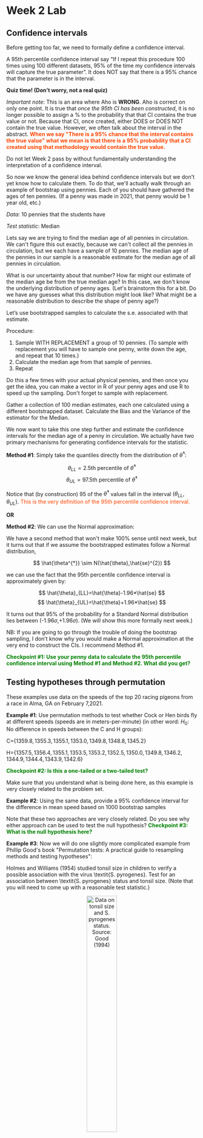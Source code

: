Week 2 Lab
=============

Confidence intervals
-----------------------

Before getting too far, we need to formally define a confidence interval. 

A 95th percentile confidence interval say “If I repeat this procedure 100 times using 100 different datasets, 95% of the time my confidence intervals will capture the true parameter”. It does NOT say that there is a 95% chance that the parameter is in the interval.

**Quiz time! (Don't worry, not a real quiz)**

*Important note*: This is an area where Aho is **WRONG**. Aho is correct on only one point. It is true that *once the 95th CI has been constructed*, it is no longer possible to assign a $\%$ to the probability that that CI contains the true value or not. Because that CI, once created, either DOES or DOES NOT contain the true value. However, we often talk about the interval in the abstract. **<span style="color: orangered;">When we say "There is a 95$\%$ chance that the interval contains the true value" what we mean is that there is a 95$\%$ probability that a CI created using that methodology would contain the true value.</span>**

Do not let Week 2 pass by without fundamentally understanding the interpretation of a confidence interval. 

So now we know the general idea behind confidence intervals but we don't yet know how to calculate them. To do that, we'll actually walk through an example of bootstrap using pennies. Each of you should have gathered the ages of ten pennies. (If a penny was made in 2021, that penny would be 1 year old, etc.)

*Data*: 10 pennies that the students have

*Test statistic*: Median

Lets say we are trying to find the median age of all pennies in circulation. We can't figure this out exactly, because we can't collect all the pennies in circulation, but we each have a sample of 10 pennies. The median age of the pennies in our sample is a reasonable estimate for the median age of all pennies in circulation. 

What is our uncertainty about that number? How far might our estimate of the median age be from the true median age? In this case, we don't know the underlying distribution of penny ages. (Let's brainstorm this for a bit. Do we have any guesses what this distribution might look like? What might be a reasonable distribution to describe the shape of penny age?) 

Let’s use bootstrapped samples to calculate the s.e. associated with that estimate.

Procedure: 
1. Sample WITH REPLACEMENT a group of 10 pennies. (To sample with replacement you will have to sample one penny, write down the age, and repeat that 10 times.)
2. Calculate the median age from that sample of pennies.
3. Repeat

Do this a few times with your actual physical pennies, and then once you get the idea, you can make a vector in R of your penny ages and use R to speed up the sampling. Don't forget to sample with replacement.

Gather a collection of 100 median estimates, each one calculated using a different bootstrapped dataset. Calculate the Bias and the Variance of the estimator for the Median.

We now want to take this one step further and estimate the confidence intervals for the median age of a penny in circulation. We actually have two primary mechanisms for generating confidence intervals for the statistic.

**Method #1**: Simply take the quantiles directly from the distribution of $\hat{\theta}^{*}$:

$$
\theta_{LL} = \mbox{2.5th percentile of } \hat{\theta}^{*}
$$
$$
\theta_{UL} = \mbox{97.5th percentile of } \hat{\theta}^{*}
$$

Notice that (by construction) 95$%$ of the $\hat{\theta}^{*}$ values fall in the interval $(\theta_{LL},\theta_{UL})$. <span style="color: orangered;">This is the very definition of the 95th percentile confidence interval.</span>

**OR** 

**Method #2**: We can use the Normal approximation:

We have a second method that won't make 100\% sense until next week, but it turns out that if we assume the bootstrapped estimates follow a Normal distribution, 

$$
\hat{\theta^{*}} \sim N(\hat{\theta},\hat{se}^{2})
$$

we can use the fact that the 95th percentile confidence interval is approximately given by:

$$
\hat{\theta}_{LL}=\hat{\theta}-1.96*\hat{se}
$$
$$
\hat{\theta}_{UL}=\hat{\theta}+1.96*\hat{se}
$$

It turns out that 95$\%$ of the probability for a Standard Normal distribution lies between (-1.96$\sigma$,+1.96$\sigma$). (We will show this more formally next week.) 

NB: If you are going to go through the trouble of doing the bootstrap sampling, I don’t know why you would make a Normal approximation at the very end to construct the CIs. I recommend Method #1.

**<span style="color: green;">Checkpoint #1: Use your penny data to calculate the 95th percentile confidence interval using Method #1 and Method #2. What did you get?</span>**

Testing hypotheses through permutation
------------------------------------

These examples use data on the speeds of the top 20 racing pigeons from a race in Alma, GA on February 7,2021. 

**Example #1**: Use permutation methods to test whether Cock or Hen birds fly at different speeds (speeds are in meters-per-minute) (in other word: $H_{0}$: No difference in speeds between the C and H groups):

C=$\{1359.8,1355.3,1355.1,1353.0,1349.8,1348.8,1345.2\}$

H=$\{1357.5,1356.4,1355.1,1353.5,1353.2,1352.5,1350.0,1349.8,1346.2,1344.9,1344.4,1343.9,1342.6\}$

**<span style="color: green;">Checkpoint #2: Is this a one-tailed or a two-tailed test?</span>**

Make sure that you understand what is being done here, as this example is very closely related to the problem set.


**Example #2**: Using the same data, provide a 95% confidence interval for the difference in mean speed based on 1000 bootstrap samples

Note that these two approaches are very closely related. Do you see why either approach can be used to test the null hypothesis? **<span style="color: green;">Checkpoint #3: What is the null hypothesis here?</span>**

**Example #3**: Now we will do one slightly more complicated example from Phillip Good's book "Permutation tests: A practical guide to resampling methods and testing hypotheses":

Holmes and Williams (1954) studied tonsil size in children to verify a possible association with the virus \textit{S. pyrogenes}. Test for an association between \textit{S. pyrogenes} status and tonsil size. (Note that you will need to come up with a reasonable test statistic.)

<div class="figure" style="text-align: center">
<img src="Table2categories.png" alt="Data on tonsil size and S. pyrogenes status. Source: Good (1994)" width="40%" />
<p class="caption">(\#fig:unnamed-chunk-1)Data on tonsil size and S. pyrogenes status. Source: Good (1994)</p>
</div>

Now lets consider the full dataset, where tonsil size is divided into three categories. How would we do the test now? **<span style="color: green;">Checkpoint #4: What is the new test statistic? (There are many options.)</span>** What 'labels' do you permute?

<div class="figure" style="text-align: center">
<img src="Table3categories.png" alt="Fill dataset on tonsil size and S. pyrogenes status. Source: Good (1994)" width="50%" />
<p class="caption">(\#fig:unnamed-chunk-2)Fill dataset on tonsil size and S. pyrogenes status. Source: Good (1994)</p>
</div>

Basics of bootstrap and jackknife
------------------------------------

To get started with bootstrap and jackknife techniques, we start by working through a very simple example. First we simulate some data


```r
x<-seq(0,9,by=1)
```

This will constutute our "data". Let's print the result of sampling with replacement to get a sense for it...


```r
table(sample(x,size=length(x),replace=T))
```

```
## 
## 0 1 3 5 6 8 9 
## 1 1 2 1 1 2 2
```

Now we will write a little script to take bootstrap samples and calculate the means of each of these bootstrap samples


```r
xmeans<-vector(length=1000)
for (i in 1:1000)
  {
  xmeans[i]<-mean(sample(x,replace=T))
  }
```

The actual number of bootstrapped samples is arbitrary *at this point* but there are ways of characterizing the precision of the bootstrap (jackknife-after-bootstrap) which might inform the number of bootstrap samples needed. *In practice*, people tend to pick some arbitrary but large number of bootstrap samples because computers are so fast that it is often easy to draw far more samples than are actually needed. When calculation of the statistic is slow (as might be the case if you are using the samples to construct a phylogeny, for example), then you would need to be more concerned with the number of bootstrap samples. 

First, lets just look at a histogram of the bootstrapped means and plot the actual sample mean on the histogram for comparison



```r
hist(xmeans,breaks=30,col="pink")
abline(v=mean(x),lwd=2)
```

<img src="Week-2-lab_files/figure-html/unnamed-chunk-6-1.png" width="672" />

Calculating bias and standard error
-----------------------------------

From these we can calculate the bias and standard deviation for the mean (which is the "statistic"):

$$
\widehat{Bias_{boot}} = \left(\frac{1}{k}\sum^{k}_{i=1}\theta^{*}_{i}\right)-\hat{\theta}
$$


```r
bias.boot<-mean(xmeans)-mean(x)
bias.boot
```

```
## [1] -0.0123
```

```r
hist(xmeans,breaks=30,col="pink")
abline(v=mean(x),lwd=5,col="black")
abline(v=mean(xmeans),lwd=2,col="yellow")
```

<img src="Week-2-lab_files/figure-html/unnamed-chunk-7-1.png" width="672" />

$$
\widehat{s.e._{boot}} = \sqrt{\frac{1}{k-1}\sum^{k}_{i=1}(\theta^{*}_{i}-\bar{\theta^{*}})^{2}}
$$


```r
se.boot<-sd(xmeans)
```

We can find the confidence intervals in two ways:

Method #1: Assume the bootstrap statistics are normally distributed


```r
LL.boot<-mean(xmeans)-1.96*se.boot #where did 1.96 come from?
UL.boot<-mean(xmeans)+1.96*se.boot
LL.boot
```

```
## [1] 2.700388
```

```r
UL.boot
```

```
## [1] 6.275012
```

Method #2: Simply take the quantiles of the bootstrap statistics


```r
quantile(xmeans,c(0.025,0.975))
```

```
##  2.5% 97.5% 
##   2.7   6.3
```

Let's compare this to what we would have gotten if we had used normal distribution theory. First we have to calculate the standard error:


```r
se.normal<-sqrt(var(x)/length(x))
LL.normal<-mean(x)-qt(0.975,length(x)-1)*se.normal
UL.normal<-mean(x)+qt(0.975,length(x)-1)*se.normal
LL.normal
```

```
## [1] 2.334149
```

```r
UL.normal
```

```
## [1] 6.665851
```

In this case, the confidence intervals we got from the normal distribution theory are too wide.

**<span style="color: green;">Checkpoint #6: Does it make sense why the normal distribution theory intervals are too wide?</span>** Because the original were were uniformly distributed, the data has higher variance than would be expected and therefore the standard error is higher than would be expected.

There are two packages that provide functions for bootstrapping, 'boot' and 'boostrap'. We will start by using the 'bootstrap' package, which was originally designed for Efron and Tibshirani's monograph on the bootstrap. 

To test the main functionality of the 'bootstrap' package, we will use the data we already have. The 'bootstrap' function requires the input of a user-defined function to calculate the statistic of interest. Here I will write a function that calculates the mean of the input values.


```r
library(bootstrap)
theta<-function(x)
  {
    mean(x)
  }
results<-bootstrap(x=x,nboot=1000,theta=theta)
results
```

```
## $thetastar
##    [1] 4.4 4.4 4.2 5.2 4.8 3.6 3.8 2.5 5.1 4.3 3.8 4.2 4.2 4.2 5.0 6.4 3.8 5.6
##   [19] 4.3 3.9 4.3 4.4 3.6 3.9 7.1 4.6 4.3 5.2 3.9 2.4 4.5 5.0 3.8 3.3 4.3 4.0
##   [37] 5.5 3.4 5.1 3.5 5.4 3.7 3.8 2.3 5.2 5.1 3.6 5.4 3.8 4.1 4.0 5.6 4.4 4.5
##   [55] 2.5 4.2 3.2 4.4 5.1 3.9 5.5 3.3 5.1 3.6 5.1 4.9 3.3 3.8 4.8 3.5 4.2 4.1
##   [73] 4.7 5.1 3.9 3.6 4.4 5.3 4.2 4.0 4.3 4.9 6.2 4.2 4.3 4.1 5.3 4.4 5.7 6.0
##   [91] 4.6 5.6 5.5 4.9 3.0 6.0 4.5 5.0 4.4 4.6 4.3 5.6 5.7 3.6 3.0 5.8 5.0 3.2
##  [109] 3.0 3.5 5.0 4.9 5.8 4.1 4.5 5.6 5.5 5.3 5.8 1.1 3.9 4.2 3.1 4.0 4.9 5.5
##  [127] 4.0 4.6 5.5 4.3 5.0 5.3 5.2 4.8 5.8 5.2 4.8 5.8 5.7 4.9 4.8 5.7 6.0 4.8
##  [145] 2.4 5.0 4.3 5.5 5.3 3.8 3.5 5.0 7.0 3.9 4.5 5.1 4.9 4.4 3.9 5.4 4.1 4.5
##  [163] 3.6 3.8 3.2 5.6 6.4 5.2 5.5 5.0 3.7 4.3 5.4 4.7 4.3 3.3 4.1 5.5 3.9 6.2
##  [181] 3.3 7.0 6.2 3.9 5.5 5.4 4.4 4.3 3.8 1.6 4.1 4.2 4.9 3.4 4.7 5.2 4.3 5.1
##  [199] 3.9 4.4 3.2 4.7 4.2 4.0 2.8 3.6 4.8 5.3 4.1 5.7 4.3 5.0 4.4 3.5 5.4 5.0
##  [217] 3.9 6.1 4.8 3.5 4.3 5.5 4.1 5.5 4.3 5.9 5.0 5.7 2.8 4.3 4.8 2.7 5.8 3.3
##  [235] 3.4 2.9 6.8 4.3 4.1 4.9 5.4 4.5 4.8 5.8 5.8 4.2 5.6 6.3 5.1 3.9 5.2 4.5
##  [253] 5.5 3.9 4.7 3.9 3.8 4.1 3.4 5.7 5.5 4.4 5.5 3.4 2.8 4.2 6.2 3.4 5.3 4.8
##  [271] 5.1 5.0 2.3 5.3 3.1 6.5 4.7 3.5 4.3 1.9 3.1 3.7 4.6 5.4 3.6 5.2 3.8 4.0
##  [289] 4.3 3.9 4.1 4.4 6.0 4.9 3.7 4.5 4.9 4.2 6.0 3.5 4.0 5.5 4.7 4.0 6.7 4.8
##  [307] 3.6 5.3 5.4 5.0 5.7 5.1 3.5 3.4 5.9 5.0 5.4 4.1 4.5 3.6 4.9 2.7 4.9 5.3
##  [325] 5.5 3.4 5.0 4.1 5.1 6.6 4.1 4.2 4.8 3.6 3.5 4.6 4.2 3.2 5.6 4.2 4.8 5.3
##  [343] 3.5 4.8 4.4 3.9 4.9 4.3 6.5 6.1 2.5 5.5 3.3 4.3 2.6 4.0 5.7 5.1 4.2 4.0
##  [361] 4.9 4.0 4.9 5.9 4.7 4.4 6.2 4.6 2.4 5.8 5.2 4.0 3.2 3.5 5.0 3.4 6.0 5.2
##  [379] 4.5 4.0 4.2 4.9 5.3 3.7 4.6 2.6 5.1 3.5 5.0 3.5 3.6 4.7 4.3 4.5 3.8 4.7
##  [397] 3.5 5.3 3.5 4.7 4.2 4.5 5.4 5.1 3.8 4.0 3.4 5.4 3.8 4.3 4.5 3.1 4.9 6.0
##  [415] 4.0 5.0 4.4 3.6 4.4 4.5 4.1 5.1 5.8 5.2 4.3 5.8 4.6 4.6 4.0 4.4 4.4 5.0
##  [433] 4.9 4.3 3.9 5.6 4.5 4.9 4.3 5.5 5.3 2.7 3.6 4.1 4.1 5.0 4.7 6.1 3.9 4.4
##  [451] 3.9 3.5 3.3 3.8 4.7 4.1 3.8 3.1 4.2 4.6 4.8 3.5 3.3 3.5 6.3 6.6 3.1 4.4
##  [469] 4.8 4.8 3.8 2.9 4.7 6.7 4.5 5.1 3.6 5.3 4.0 5.7 5.1 5.2 5.3 4.0 4.4 6.1
##  [487] 5.1 2.7 4.4 4.4 3.5 3.0 4.7 3.5 5.8 3.8 4.2 4.0 4.4 5.3 4.2 3.3 4.7 4.3
##  [505] 3.9 5.3 5.8 6.0 3.5 3.6 3.8 3.9 3.8 4.1 5.8 3.6 3.8 5.7 4.1 3.2 5.5 5.3
##  [523] 6.3 3.7 4.0 3.4 3.6 6.1 5.5 6.2 4.2 5.0 4.1 4.8 4.5 5.6 4.2 3.2 4.9 4.3
##  [541] 7.0 3.9 2.6 3.9 3.6 5.2 4.7 4.4 4.7 4.8 4.2 5.3 4.7 5.7 3.9 5.1 3.8 4.7
##  [559] 5.0 2.6 4.9 3.7 4.1 5.0 3.7 5.1 4.7 3.6 5.2 5.4 4.4 3.7 4.8 5.9 5.1 3.5
##  [577] 4.0 4.3 5.1 2.8 3.5 4.8 4.6 6.0 3.5 4.5 3.0 3.2 4.5 4.3 3.8 4.2 5.2 4.6
##  [595] 3.3 4.4 5.4 4.7 4.8 5.7 3.4 4.1 2.9 6.1 4.6 3.8 5.0 4.2 3.4 5.1 5.1 4.0
##  [613] 5.1 4.5 3.5 5.0 5.1 4.7 4.1 4.4 6.0 5.8 4.7 3.8 4.8 4.4 5.1 2.9 4.5 6.0
##  [631] 4.1 5.1 4.0 4.2 5.8 3.3 4.9 5.6 4.7 2.6 6.5 5.0 4.1 3.3 3.9 5.3 4.3 4.1
##  [649] 4.4 5.9 5.5 5.3 4.5 3.3 4.9 4.7 5.0 4.8 5.3 4.8 2.1 5.1 3.8 4.8 4.8 5.5
##  [667] 5.1 5.2 5.3 5.6 4.0 5.2 5.6 5.4 4.8 5.1 3.3 5.0 4.6 4.0 5.3 4.3 4.6 5.7
##  [685] 3.6 3.8 5.2 3.5 3.1 3.6 5.1 4.1 5.1 6.1 2.3 4.8 5.0 5.0 3.7 5.2 4.3 3.7
##  [703] 5.4 5.3 4.1 4.4 3.9 5.2 4.4 5.0 4.7 4.2 5.7 4.2 3.7 4.6 4.5 4.8 5.0 5.1
##  [721] 4.8 4.5 3.9 4.2 3.6 4.7 5.0 5.8 4.5 4.5 3.5 5.2 4.9 3.9 5.4 5.1 4.4 4.5
##  [739] 5.3 6.5 4.7 5.6 6.4 3.6 5.9 3.1 2.5 4.8 4.3 5.8 3.2 3.9 6.2 5.7 5.2 6.1
##  [757] 6.1 5.0 5.2 3.4 5.1 3.4 7.2 2.8 5.2 4.4 5.9 4.3 3.9 4.0 5.7 5.3 4.0 4.5
##  [775] 3.9 5.8 5.0 4.9 4.7 6.3 3.7 3.5 3.6 3.2 4.8 5.7 4.2 4.8 5.4 5.5 6.0 4.3
##  [793] 5.1 5.7 5.4 4.0 6.3 3.6 5.0 2.5 3.7 4.0 2.3 6.3 4.4 4.9 5.2 4.9 4.0 5.0
##  [811] 3.0 3.7 3.9 3.4 5.6 3.8 4.8 4.6 5.6 4.7 4.6 6.3 3.9 5.8 4.2 4.6 6.0 4.6
##  [829] 4.0 4.8 4.6 4.3 3.9 5.7 4.7 3.6 4.2 6.2 4.1 6.1 5.5 3.5 4.8 4.1 6.2 3.7
##  [847] 4.4 5.2 4.3 4.2 4.6 3.5 4.8 3.1 6.8 5.4 4.7 4.8 5.1 3.8 3.5 4.1 3.4 3.1
##  [865] 4.6 4.3 4.2 3.9 2.3 4.6 3.1 4.1 3.5 4.5 5.0 3.7 5.2 5.8 3.8 5.2 4.1 5.8
##  [883] 4.2 6.2 4.5 5.2 4.7 3.3 4.6 3.3 5.2 4.1 5.0 4.8 4.4 4.9 5.4 4.1 5.4 3.9
##  [901] 3.5 2.6 6.7 4.2 4.4 5.2 4.3 6.9 5.2 4.7 3.8 4.7 4.5 4.5 4.6 4.3 5.3 3.3
##  [919] 4.9 4.2 4.2 5.9 5.8 3.9 4.1 4.4 4.2 4.2 5.2 2.9 4.9 5.6 3.5 4.9 5.5 4.0
##  [937] 3.6 2.8 2.8 4.1 5.6 5.4 4.6 4.4 3.8 5.8 3.1 5.5 5.2 5.9 5.8 5.0 3.6 5.6
##  [955] 5.1 3.8 4.2 5.6 4.8 5.5 4.2 3.7 4.1 5.3 3.8 5.4 3.7 4.4 3.0 3.1 2.7 3.1
##  [973] 6.9 5.9 5.4 4.6 4.7 3.3 6.9 4.3 3.9 3.8 5.3 5.3 4.4 3.2 3.5 5.2 4.6 4.5
##  [991] 5.9 5.9 4.1 3.8 3.8 4.8 1.9 4.4 6.2 4.3
## 
## $func.thetastar
## NULL
## 
## $jack.boot.val
## NULL
## 
## $jack.boot.se
## NULL
## 
## $call
## bootstrap(x = x, nboot = 1000, theta = theta)
```

```r
quantile(results$thetastar,c(0.025,0.975))
```

```
##  2.5% 97.5% 
##   2.7   6.3
```

Notice that we get exactly what we got last time. This illustrates an important point, which is that the bootstrap functions are often no easier to use than something you could write yourself.

You can also define a function of the bootstrapped statistics (we have been calling this theta) to pull out immediately any summary statistics you are interested in from the bootstrapped thetas.

Here I will write a function that calculates the bias of my estimate of the mean (which is 4.5 [i.e. the mean of the number 0,1,2,3,4,5,6,7,8,9])


```r
bias<-function(x)
  {
  mean(x)-4.5
  }
results<-bootstrap(x=x,nboot=1000,theta=theta,func=bias)
results
```

```
## $thetastar
##    [1] 2.5 4.4 3.3 3.9 5.9 4.1 3.8 3.7 3.8 3.6 3.9 5.7 2.7 2.5 6.9 4.9 5.3 4.0
##   [19] 4.7 5.9 4.4 4.6 3.7 5.0 3.7 3.8 4.6 5.7 4.4 5.7 5.2 4.9 2.9 5.1 5.1 4.0
##   [37] 4.2 4.5 4.9 5.7 5.0 2.8 4.9 5.9 3.6 3.3 5.1 5.0 5.1 3.2 3.8 4.2 5.6 4.7
##   [55] 3.8 4.5 6.5 4.8 2.3 5.0 4.4 5.2 4.4 5.6 5.9 6.7 6.2 3.1 4.2 5.3 4.5 4.3
##   [73] 4.3 6.3 4.8 4.1 5.4 3.2 4.4 3.0 4.0 4.9 3.6 4.9 4.1 4.6 4.5 3.9 3.9 3.7
##   [91] 3.7 4.6 2.5 3.8 5.0 3.2 5.1 3.5 2.3 3.8 5.2 3.7 4.2 2.0 5.8 5.8 4.0 4.3
##  [109] 4.0 3.8 3.5 5.1 4.6 3.8 3.9 5.5 3.1 4.2 4.3 3.3 4.6 2.7 4.3 4.1 4.1 5.1
##  [127] 4.6 6.2 4.8 4.3 4.9 4.4 4.8 3.8 3.7 3.2 4.5 4.2 5.5 3.4 4.0 4.8 5.5 5.6
##  [145] 4.0 5.5 5.9 5.0 4.1 3.4 4.6 5.7 2.7 3.7 6.2 4.4 3.8 3.3 4.2 4.0 5.0 5.4
##  [163] 3.4 4.8 5.7 3.7 4.2 2.6 6.2 3.4 4.6 4.5 3.6 5.3 5.9 4.1 4.6 2.7 4.8 4.1
##  [181] 4.4 4.6 4.6 6.0 3.1 6.4 3.2 3.6 4.4 4.5 6.6 5.0 5.6 4.6 2.9 3.5 4.5 4.6
##  [199] 5.0 4.6 4.0 2.7 3.5 4.6 5.2 3.3 4.3 5.1 3.8 4.4 5.4 3.4 6.1 5.5 3.9 2.8
##  [217] 5.6 5.4 3.7 3.7 5.3 5.1 2.4 4.8 5.4 4.0 3.1 3.6 4.8 4.6 5.2 6.2 5.3 5.4
##  [235] 3.9 4.1 5.1 4.9 3.0 4.6 6.6 3.4 5.0 3.3 4.8 4.7 5.6 5.7 4.2 4.4 5.1 4.1
##  [253] 3.9 4.5 3.4 4.3 3.6 4.3 5.0 5.1 3.2 5.1 5.7 5.0 4.7 4.7 4.6 4.6 4.5 4.8
##  [271] 3.7 4.6 3.5 4.5 4.3 3.2 6.6 5.4 3.8 4.2 4.4 4.8 4.8 3.9 3.3 4.0 3.8 3.6
##  [289] 4.8 2.4 3.9 6.3 4.2 3.0 5.3 4.4 4.3 5.2 4.6 5.1 4.4 3.4 3.5 6.7 4.2 6.8
##  [307] 3.3 5.4 6.0 2.6 4.3 4.2 3.7 3.8 5.0 6.3 4.6 5.9 3.6 5.4 3.2 4.6 3.9 5.5
##  [325] 4.8 6.1 3.3 3.7 4.9 3.1 3.7 4.4 3.3 5.4 3.8 5.5 5.0 4.2 4.1 5.5 5.0 5.6
##  [343] 4.6 3.9 3.4 6.0 2.9 2.5 4.4 6.1 5.1 5.0 4.5 5.3 3.4 5.2 3.6 5.4 3.5 4.9
##  [361] 5.7 3.9 4.9 3.2 5.4 3.8 3.4 3.7 3.9 2.4 5.1 4.1 5.2 4.3 4.5 3.8 3.5 4.3
##  [379] 4.0 5.2 4.4 5.4 3.0 5.5 5.4 4.8 5.4 4.6 3.7 5.2 4.0 4.8 4.0 4.6 4.7 4.0
##  [397] 4.7 4.0 5.0 3.7 6.1 2.6 4.3 5.6 4.9 2.5 4.3 5.3 5.5 4.9 5.4 4.7 4.7 5.3
##  [415] 4.4 4.2 4.9 3.4 5.0 5.0 3.7 5.7 4.5 4.6 5.6 3.3 4.2 4.1 5.5 4.4 4.2 4.7
##  [433] 4.0 4.0 4.0 4.6 2.9 4.9 4.5 4.3 5.7 4.8 4.1 5.4 5.6 5.1 5.6 5.2 5.3 5.0
##  [451] 4.6 5.5 6.1 4.5 4.6 4.1 4.8 5.0 1.8 5.3 3.5 3.9 3.9 4.2 4.6 3.8 3.4 3.8
##  [469] 4.9 5.0 4.2 6.8 3.9 4.9 4.3 5.3 5.3 3.7 3.1 2.5 6.2 4.3 5.3 5.0 4.4 6.9
##  [487] 4.9 4.5 4.5 4.2 4.2 4.9 5.3 4.1 4.4 5.1 4.6 4.3 7.2 5.4 3.9 3.4 4.6 4.3
##  [505] 4.0 3.4 4.3 4.4 4.9 5.6 5.7 7.0 4.0 4.9 4.2 3.1 4.5 3.7 2.5 5.1 5.8 4.2
##  [523] 5.0 3.5 3.7 4.6 4.3 3.4 4.5 3.2 5.5 5.1 6.5 5.8 6.0 4.5 6.0 5.2 4.9 5.3
##  [541] 2.1 5.7 4.7 5.2 4.2 2.9 5.6 4.4 4.4 3.3 4.8 5.0 3.4 3.1 3.4 4.5 4.2 3.8
##  [559] 4.1 4.4 3.0 6.1 3.9 3.6 4.8 3.7 5.0 4.3 4.3 4.9 4.4 6.2 2.9 3.8 5.6 1.9
##  [577] 3.2 5.9 3.6 6.6 5.2 3.5 4.4 4.5 5.2 3.5 2.2 4.4 2.8 4.7 3.9 4.8 3.9 4.9
##  [595] 4.1 3.4 6.4 4.8 4.4 5.0 4.5 4.2 5.6 3.3 5.5 5.0 5.2 4.3 4.2 6.1 5.2 5.4
##  [613] 4.8 4.5 6.3 4.9 4.6 4.5 3.9 4.9 4.2 5.2 6.5 4.8 4.5 4.4 5.9 4.9 4.1 3.6
##  [631] 3.7 6.2 4.3 3.9 5.0 4.5 4.7 3.9 5.1 4.5 5.2 5.7 5.5 5.1 5.6 5.0 3.4 4.0
##  [649] 5.6 5.4 3.0 6.0 3.9 4.5 6.7 4.5 4.3 5.1 3.9 5.9 6.2 3.6 4.5 5.1 5.4 5.2
##  [667] 3.6 3.4 5.0 4.9 3.2 4.9 5.4 3.8 3.5 5.2 5.7 4.9 5.6 4.9 3.8 3.2 3.6 4.8
##  [685] 4.0 4.7 3.6 5.7 3.7 4.6 4.6 5.6 4.7 5.3 3.7 3.9 4.5 3.9 5.2 4.0 4.7 5.6
##  [703] 5.5 5.2 4.6 5.5 3.0 5.4 4.0 5.0 5.9 6.1 3.5 3.5 3.7 3.8 4.8 4.1 5.5 4.8
##  [721] 3.8 2.9 5.6 4.4 4.3 5.2 4.1 5.0 4.8 4.5 3.4 5.3 3.7 4.6 3.8 3.5 2.9 3.5
##  [739] 3.8 4.4 6.0 3.9 4.9 5.4 3.5 4.8 6.6 3.2 4.8 2.4 6.0 4.3 6.4 3.8 4.6 4.3
##  [757] 6.5 5.7 5.2 3.8 3.8 4.8 4.1 3.8 6.0 4.1 5.3 5.3 4.3 4.8 4.5 4.6 4.6 4.5
##  [775] 4.5 5.3 4.3 6.5 6.5 5.7 5.4 2.7 3.6 5.3 4.9 4.6 4.7 5.8 4.2 4.9 5.0 5.2
##  [793] 4.5 5.1 5.1 3.7 3.0 6.0 4.8 4.6 5.8 3.8 4.0 2.6 6.2 3.4 3.8 3.6 4.5 4.7
##  [811] 6.4 3.5 4.7 6.6 3.6 4.3 3.9 3.3 5.1 3.8 5.3 4.5 3.1 5.4 5.8 3.1 4.7 5.1
##  [829] 4.5 5.0 5.3 4.7 5.0 3.7 6.3 5.9 5.7 5.7 4.7 4.5 5.9 4.5 5.4 3.7 5.0 4.0
##  [847] 3.7 3.9 2.8 3.8 4.8 3.6 5.4 5.1 4.1 4.0 4.9 4.4 5.9 4.1 4.5 2.9 4.0 5.3
##  [865] 3.0 5.8 5.0 3.9 4.9 3.8 4.1 3.6 3.8 2.8 4.4 5.1 5.0 4.0 3.7 4.4 5.1 4.3
##  [883] 5.4 3.7 2.6 4.9 4.1 3.9 3.8 3.7 5.2 4.1 4.1 5.9 6.1 4.8 4.1 4.1 4.1 3.4
##  [901] 4.6 4.6 3.6 5.4 4.7 4.5 4.1 4.6 5.7 3.8 3.9 6.6 3.0 6.2 5.9 5.0 3.9 4.1
##  [919] 3.1 5.2 4.9 3.4 4.2 4.9 5.0 3.8 5.7 5.0 4.2 4.4 5.0 4.6 4.7 5.4 5.4 4.4
##  [937] 3.4 4.6 6.8 5.3 3.9 5.1 6.0 4.7 4.9 2.2 5.9 4.9 4.4 5.2 4.7 3.3 3.6 4.7
##  [955] 3.5 5.1 3.7 5.3 3.8 5.3 4.4 2.8 3.9 5.4 4.5 3.0 5.0 4.7 4.7 3.7 4.6 4.5
##  [973] 4.7 4.8 4.6 4.8 3.8 3.9 3.5 3.8 4.9 2.7 4.2 4.0 5.1 4.7 4.6 4.7 4.4 5.5
##  [991] 3.6 6.7 5.5 4.5 4.8 4.3 4.7 4.7 4.7 5.8
## 
## $func.thetastar
## [1] 0.0175
## 
## $jack.boot.val
##  [1]  0.51942029  0.40117302  0.38355438  0.24435262  0.01127596 -0.04970760
##  [7] -0.10918635 -0.22409639 -0.37584270 -0.53958944
## 
## $jack.boot.se
## [1] 1.007519
## 
## $call
## bootstrap(x = x, nboot = 1000, theta = theta, func = bias)
```

Compare this to 'bias.boot' (our result from above). Why might it not be the same? Try running the same section of code several times. See how the value of the bias ($func.thetastar) jumps around? We should not be surprised by this because we can look at the jackknife-after-bootstrap estimate of the standard error of the function (in this case, that function is the bias) and we can see that it is not so small that we wouldn't expect some variation in these values.

Remember, everything we have discussed today are estimates. The statistic as applied to your data will change with new data, as will the standard error, the confidence intervals - everything! All of these values have sampling distributions and are subject to change if you repeated the procedure with new data.

Note that we can calculate any function of $\theta^{*}$. A simple example would be the 72nd percentile:


```r
perc72<-function(x)
  {
  quantile(x,probs=c(0.72))
  }
results<-bootstrap(x=x,nboot=1000,theta=theta,func=perc72)
results
```

```
## $thetastar
##    [1] 5.3 5.0 3.9 5.4 5.9 3.5 3.6 5.4 4.1 3.1 3.9 4.1 5.1 3.1 2.8 5.1 4.5 6.0
##   [19] 4.6 4.1 4.7 3.4 3.6 3.7 4.2 3.8 3.6 3.7 5.0 3.1 3.4 4.2 4.9 5.4 3.3 5.3
##   [37] 3.9 4.3 3.2 5.0 2.9 4.6 5.1 5.2 5.2 5.6 5.3 5.8 3.8 4.1 4.4 5.4 5.3 4.0
##   [55] 6.1 5.5 6.1 4.3 5.1 4.4 2.4 5.1 3.9 5.4 5.5 6.0 3.7 3.5 5.7 3.7 4.8 5.1
##   [73] 5.3 5.8 4.1 4.6 5.6 4.7 5.0 5.0 3.4 5.2 3.8 4.3 3.6 3.4 4.3 3.3 5.0 3.2
##   [91] 4.7 4.9 6.4 5.3 5.9 4.1 4.1 4.1 4.5 6.5 4.5 7.0 5.6 3.3 4.2 5.4 5.7 4.3
##  [109] 4.8 3.4 3.0 4.4 3.4 3.9 5.0 5.0 4.4 4.0 5.2 4.7 4.1 4.7 4.6 4.1 4.5 3.4
##  [127] 2.7 3.1 3.8 6.3 4.0 5.8 6.4 2.9 4.8 3.1 3.6 3.6 6.3 4.3 5.3 4.8 3.9 6.3
##  [145] 4.9 6.3 3.3 3.2 4.0 4.6 3.1 5.7 4.5 4.5 6.0 3.0 3.4 4.9 3.3 5.4 4.1 4.4
##  [163] 4.6 3.6 6.2 3.1 5.7 3.2 5.0 4.6 4.7 3.9 6.1 4.7 3.8 4.5 2.8 4.0 5.1 5.2
##  [181] 5.0 4.7 5.6 3.1 4.0 4.7 3.8 3.1 4.5 4.1 4.4 5.2 5.5 2.8 4.1 2.8 5.2 4.4
##  [199] 3.8 3.2 4.2 3.5 5.7 4.7 6.2 4.6 4.4 5.1 4.3 4.6 5.8 3.7 4.7 4.4 5.3 4.2
##  [217] 3.1 3.1 2.7 3.8 4.9 4.0 4.1 4.1 4.5 4.7 4.2 6.0 4.6 4.0 3.2 4.1 5.2 4.8
##  [235] 3.4 4.8 4.0 3.9 4.5 4.7 4.1 4.7 2.4 4.5 5.1 4.5 2.9 4.1 3.1 3.7 4.5 5.5
##  [253] 4.3 4.3 4.2 5.7 4.1 3.9 4.5 5.5 4.3 4.0 5.4 5.5 5.6 5.2 3.9 3.8 3.7 4.5
##  [271] 5.8 4.1 3.8 3.1 4.7 4.6 5.5 4.3 5.5 3.9 4.2 4.0 5.2 3.5 3.7 4.8 4.9 6.1
##  [289] 5.2 4.1 5.5 5.6 4.2 4.9 4.8 3.4 5.1 4.8 4.2 3.7 5.0 3.8 3.5 4.7 5.4 5.3
##  [307] 3.6 2.6 5.1 4.6 3.5 4.9 3.5 6.2 3.5 4.0 4.0 4.1 4.9 5.4 4.7 4.5 4.1 5.0
##  [325] 3.9 3.5 3.3 3.1 4.0 3.9 4.3 5.6 3.7 5.3 4.4 6.0 4.7 3.6 5.1 5.0 5.4 4.5
##  [343] 5.2 4.7 5.4 3.3 5.6 3.2 4.6 4.9 5.2 3.6 5.0 4.6 3.0 6.2 3.4 4.2 4.9 5.0
##  [361] 5.0 4.4 3.2 4.7 5.4 4.3 2.9 5.5 5.8 6.1 4.4 2.3 5.5 3.8 5.2 5.7 6.7 4.6
##  [379] 4.2 4.6 2.8 4.2 5.2 5.9 5.3 4.0 3.6 4.7 3.6 4.2 4.8 5.2 4.9 5.2 5.0 4.1
##  [397] 4.9 2.7 5.2 4.7 2.6 5.3 4.3 4.5 4.1 5.6 4.8 3.7 3.3 4.9 5.2 3.6 4.2 5.5
##  [415] 5.2 5.4 6.0 5.0 5.5 4.0 4.3 5.7 3.8 5.4 4.0 3.3 4.3 4.9 4.3 4.1 3.9 5.2
##  [433] 4.9 3.8 5.6 4.1 4.4 6.3 3.7 5.7 4.2 5.2 3.0 5.5 3.4 3.8 4.5 6.2 3.4 5.1
##  [451] 4.0 5.7 4.9 3.0 4.1 5.2 5.2 4.1 2.7 3.0 5.4 5.4 5.3 5.3 4.7 5.2 3.9 4.4
##  [469] 5.3 4.7 4.1 4.9 2.5 3.8 3.2 3.9 3.7 5.1 5.0 4.1 3.2 3.4 5.6 3.9 4.4 3.5
##  [487] 3.0 4.4 4.8 3.9 4.2 3.6 4.5 5.0 5.6 3.8 4.4 3.0 3.9 5.2 3.5 4.5 4.2 4.4
##  [505] 3.6 3.9 4.4 4.5 4.6 4.5 3.3 3.3 4.8 4.9 5.0 4.7 5.2 6.0 5.0 5.4 3.8 5.3
##  [523] 4.4 3.0 4.1 5.0 5.4 5.0 5.7 4.5 4.3 4.3 4.7 4.4 4.3 3.9 4.8 3.9 6.1 5.1
##  [541] 3.6 5.1 3.7 5.6 4.1 2.6 3.9 4.3 3.3 5.2 5.3 4.1 5.8 3.3 5.6 3.9 3.8 4.6
##  [559] 4.7 3.2 4.3 6.2 4.5 3.6 5.0 5.3 5.4 4.3 4.5 4.7 5.4 5.2 2.7 6.3 3.6 3.4
##  [577] 4.6 4.5 3.6 4.9 5.0 4.0 3.7 4.5 4.7 5.7 5.0 4.2 5.1 4.7 5.3 5.1 5.2 4.4
##  [595] 4.2 3.2 4.4 4.6 3.2 6.6 2.8 3.5 3.6 3.7 4.3 5.4 4.3 3.6 5.0 4.7 5.2 6.5
##  [613] 6.0 4.6 6.7 3.8 5.3 4.5 4.7 2.4 6.1 4.3 3.5 3.8 5.4 4.7 3.6 4.8 5.5 5.0
##  [631] 4.3 5.0 4.0 4.6 4.6 3.6 4.3 3.7 5.2 3.4 4.1 3.4 4.4 2.6 6.3 5.3 5.4 4.5
##  [649] 5.0 3.5 2.9 3.0 4.6 4.8 4.9 4.5 4.4 4.2 3.3 5.3 4.7 4.2 4.5 4.0 4.7 3.1
##  [667] 4.3 5.9 3.5 5.1 4.9 6.5 4.8 6.3 4.9 4.5 5.5 4.5 4.3 3.6 4.0 4.5 3.2 3.7
##  [685] 4.8 3.7 4.8 4.3 4.0 4.7 5.7 6.3 5.1 6.1 4.0 3.4 5.5 5.0 4.2 4.9 4.1 4.4
##  [703] 4.7 3.3 5.6 4.8 3.5 4.7 4.4 4.4 3.2 4.2 2.7 4.2 4.4 5.0 3.9 4.5 4.5 5.3
##  [721] 4.6 3.9 4.5 5.1 5.0 4.5 4.5 4.3 4.9 4.6 4.5 5.1 5.5 3.5 4.7 2.5 2.3 5.2
##  [739] 3.2 4.7 4.1 5.7 3.0 3.9 4.3 3.4 4.0 3.9 4.2 4.9 4.7 5.1 2.4 3.3 5.2 5.2
##  [757] 3.3 3.9 4.6 4.4 3.9 3.3 4.1 4.1 4.2 4.8 4.6 3.7 5.3 4.7 4.9 4.7 4.4 3.9
##  [775] 3.7 4.3 3.3 4.5 4.2 4.4 4.4 3.6 4.5 3.2 4.3 5.3 4.6 5.2 3.7 4.9 4.4 4.7
##  [793] 3.2 4.3 5.7 5.0 4.4 3.6 5.6 4.3 6.5 4.2 4.3 4.9 4.3 5.4 4.7 4.1 5.7 4.3
##  [811] 4.3 3.7 3.6 4.0 4.2 4.2 5.4 5.4 5.1 3.9 4.6 6.6 4.9 2.4 4.8 5.5 4.7 4.2
##  [829] 5.6 3.2 4.3 3.7 4.4 5.8 4.2 2.9 3.6 3.2 5.5 4.3 2.8 5.9 4.8 4.5 3.7 4.0
##  [847] 3.6 2.6 7.2 6.2 5.5 3.8 3.4 4.5 4.1 5.8 3.7 4.4 4.5 2.6 4.3 4.5 2.4 5.3
##  [865] 3.3 3.7 5.0 4.3 6.3 4.1 6.6 5.2 5.4 2.6 4.2 4.5 4.6 3.3 4.4 2.8 5.4 5.5
##  [883] 4.2 6.8 5.0 5.0 5.0 4.1 4.7 5.0 3.8 4.0 5.5 4.7 5.3 4.8 5.3 5.4 4.4 3.4
##  [901] 4.5 3.7 4.8 3.8 5.0 3.5 4.6 3.1 4.7 4.3 4.5 5.2 4.6 5.3 4.8 3.8 5.1 3.9
##  [919] 2.9 3.8 4.2 3.1 4.1 3.5 5.7 4.7 3.2 4.7 4.5 5.2 5.0 5.4 6.3 3.9 4.0 4.5
##  [937] 4.0 3.9 5.8 3.0 5.0 4.6 4.6 3.8 5.8 4.7 4.6 4.2 5.3 5.1 4.4 2.8 4.8 6.6
##  [955] 4.9 4.7 4.6 3.8 4.0 5.7 4.0 3.9 4.2 4.2 3.3 4.3 4.0 4.3 5.2 4.4 4.5 4.1
##  [973] 3.0 4.7 5.4 2.8 4.1 4.6 4.6 3.9 2.9 4.8 4.7 4.7 5.1 4.9 2.8 3.6 4.0 5.6
##  [991] 3.2 6.3 4.9 4.2 3.4 3.7 4.2 4.5 4.7 5.2
## 
## $func.thetastar
## 72% 
##   5 
## 
## $jack.boot.val
##  [1] 5.4 5.3 5.2 5.2 5.0 5.0 4.8 4.7 4.6 4.5
## 
## $jack.boot.se
## [1] 0.880284
## 
## $call
## bootstrap(x = x, nboot = 1000, theta = theta, func = perc72)
```

On Tuesday we went over an example in which we bootstrapped the correlation coefficient between LSAT scores and GPA. To do that, we sampled pairs of (LSAT,GPA) data with replacement. Here is a little script that would do something like that using (X,Y) data that are independently drawn from the normal distribution


```r
xdata<-matrix(rnorm(30),ncol=2)
```

Everyone's data is going to be different. With such a small sample size, it would be easy to get a positive or negative correlation by random change, but on average across everyone's datasets, there should be zero correlation because the two columns are drawn independently.


```r
n<-15
theta<-function(x,xdata)
  {
  cor(xdata[x,1],xdata[x,2])
  }
results<-bootstrap(x=1:n,nboot=50,theta=theta,xdata=xdata) 
#NB: xdata is passed to the theta function, not needed for bootstrap function itself
```

Notice the parameters that get passed to the 'bootstrap' function are: (1) the indexes which will be sampled with replacement. This is different that the raw data but the end result is the same because both the indices and the raw data get passed to the function 'theta' (2) the number of bootrapped samples (in this case 50) (3) the function to calculate the statistic (4) the raw data.

Lets look at a histogram of the bootstrapped statistics $\theta^{*}$ and draw a vertical line for the statistic as applied to the original data.


```r
hist(results$thetastar,breaks=30,col="pink")
abline(v=cor(xdata[,1],xdata[,2]),lwd=2)
```

<img src="Week-2-lab_files/figure-html/unnamed-chunk-17-1.png" width="672" />

Parametric bootstrap
---------------------

Let's do one quick example of a parametric bootstrap. We haven't introduced distributions yet (except for the Gaussian, or Normal, distribution, which is the most familiar), so lets spend a few minutes exploring the Gamma distribution, just so we have it to work with for testing out parametric bootstrap. All we need to know is that the Gamma distribution is a continuous, non-negative distribution that takes two parameters, which we call "shape" and "rate". Lets plot a few examples just to see what a Gamma distribution looks like. (Note that the Gamma distribution can be parameterized by "shape" and "rate" OR by "shape" and "scale", where "scale" is just 1/"rate". R will allow you to use either (shape,rate) or (shape,scale) as long as you specify which you are providing.

<img src="Week-2-lab_files/figure-html/unnamed-chunk-18-1.png" width="672" />


Let's generate some fairly sparse data from a Gamma distribution


```r
original.data<-rgamma(10,3,5)
```

and calculate the skew of the data using the R function 'skewness' from the 'moments' package. 


```r
library(moments)
theta<-skewness(original.data)
head(theta)
```

```
## [1] 0.2874263
```

What is skew? Skew describes how assymetric a distribution is. A distribution with a positive skew is a distribution that is "slumped over" to the right, with a right tail that is longer than the left tail. Alternatively, a distribution with negative skew has a longer left tail. Here we are just using it for illustration, as a property of a distribution that you may want to estimate using your data.

Lets use 'fitdistr' to fit a gamma distribution to these data. This function is an extremely handy function that takes in your data, the name of the distribution you are fitting, and some starting values (for the estimation optimizer under the hood), and it will return the parameter values (and their standard errors). We will learn in a couple weeks how R is doing this, but for now we will just use it out of the box. (Because we generated the data, we happen to know that the data are gamma distributed. In general we wouldn't know that, and we will see in a second that our assumption about the shape of the data really does make a difference.)


```r
library(MASS)
fit<-fitdistr(original.data,dgamma,list(shape=1,rate=1))
```

```
## Warning in densfun(x, parm[1], parm[2], ...): NaNs produced
```

```r
# fit<-fitdistr(original.data,"gamma")
# The second version would also work.
fit
```

```
##     shape       rate  
##   4.705856   8.351612 
##  (2.034316) (3.810099)
```

Now lets sample with replacement from this new distribution and calculate the skewness at each step:


```r
results<-c()
for (i in 1:1000)
  {
  x.star<-rgamma(length(original.data),shape=fit$estimate[1],rate=fit$estimate[2])
  results<-c(results,skewness(x.star))
  }
head(results)
```

```
## [1]  0.2321867 -0.1590004 -0.3804103  0.9262135  1.0288573  0.2817626
```

```r
hist(results,breaks=30,col="pink",ylim=c(0,1),freq=F)
```

<img src="Week-2-lab_files/figure-html/unnamed-chunk-22-1.png" width="672" />

Now we have the bootstrap distribution for skewness (the $\theta^{*}$ s), we can compare that to the equivalent non-parametric bootstrap:


```r
results2<-bootstrap(x=original.data,nboot=1000,theta=skewness)
results2
```

```
## $thetastar
##    [1]  0.9225901900 -0.0413584335  0.3990216747  0.2130111323  0.6228024422
##    [6] -0.0348851520 -0.0081719902  0.8845603297  0.6812180464 -0.4627692875
##   [11] -0.1845079056  0.0504360688  0.6118080095 -0.4305278156  0.0222393653
##   [16] -0.2680469056 -0.0709991863  0.6381890692  0.6081992921  0.4534679594
##   [21] -1.1514126097 -0.5038343433  0.4590444171  0.4242119795  0.3919691339
##   [26]  0.6062384652  0.8458473552  0.0335274281 -0.2222871770  0.6752419778
##   [31]  0.2320972519  0.2394678839  0.6495081469 -0.6068549955  0.1209204616
##   [36]  0.4124963849  0.6359873201 -0.3526258258  0.5798160249  0.0063359918
##   [41]  0.0713558055 -0.1661209335  0.5251544305  1.3007472401  0.2607106677
##   [46]  0.5114072422  0.7599377921  0.6910585666 -0.7220295508  0.1684764151
##   [51]  0.2890383840  0.6964629361  0.5273277533 -0.4688315739  0.7615637515
##   [56]  0.3410027908 -0.2210587854 -0.7798664572 -0.8282720656  0.3506479320
##   [61]  0.2329398636 -1.7668104542  0.0378610757 -0.1878880258  0.6460180141
##   [66] -0.2015665820 -0.1558113727 -0.3609023325  0.3133615080  0.0015854200
##   [71] -0.1039658464  0.1698068588  0.9871600339  0.2564216418  0.0418900196
##   [76]  0.4312127212 -0.2125181174 -0.0179068671 -0.0552921563 -0.2057230571
##   [81] -0.8535304777  0.9675582036  0.4458294658 -0.5730131914  0.2089344552
##   [86] -0.4005621482  0.1986766382 -0.5601791089  0.2497613177  0.3008032676
##   [91] -0.4962051581 -0.3295389191  0.1524717797 -0.0404723790  0.6910585666
##   [96] -0.2379460945  0.5458674140  1.1508363330 -0.0556217317 -0.1667576548
##  [101]  0.8932021696  0.5823496068  0.5966014812 -0.1225225112 -0.6096653256
##  [106] -0.1738133229  0.6698076447 -0.1971164814  0.7686197986 -0.4461408610
##  [111]  0.8563754929 -0.9641573660 -0.6179708877  0.0850436234 -0.7346376228
##  [116]  0.0496741273  0.0918698357 -0.3767713350 -0.5029875867  0.6298316794
##  [121]  1.4251019138  0.2759152723  0.3107127040 -0.0582774523  0.6986630783
##  [126]  0.1326506423  0.2600114618 -0.0641790886  0.2590433870 -0.1701975374
##  [131]  0.0175903510  0.4812992506  0.2075166630 -0.4127601256  0.1111642636
##  [136] -1.2710839637  0.2998449097  0.1216982958  0.2953691984  0.7998768542
##  [141]  0.6404191012 -0.8718493236  0.1253172620  0.1683612133 -0.2059604822
##  [146]  0.5526725537  0.0030206472  0.4880722700  0.6017289506  0.5790720408
##  [151] -0.1620555427  0.7164859138  0.4178341628  0.2611284521 -0.4592620321
##  [156]  0.2960453943  0.0468451742  1.2635879134  0.0301063470  0.5273168130
##  [161]  0.6971981256  0.9274446361  0.6208153109  1.0045024946 -0.2714575869
##  [166]  0.2706204830  0.1063417136  0.7614381906 -0.7251573680  0.0010091095
##  [171] -0.2188387304  0.1131524501 -0.3553345493  0.2851113196  0.1482767254
##  [176]  0.3591936912 -0.6791907138  0.3114600501 -0.0493362861  0.8166177116
##  [181] -0.2785800107 -0.4163587154  0.3754513181  0.5011790230  0.4554822239
##  [186]  0.4220072061  0.9021806229 -0.6098312352 -0.1222158048  1.6525098863
##  [191]  1.0562079437 -0.5605933829 -0.8153120116  0.9464947803 -0.1068380682
##  [196] -1.1094531848  0.0001005305 -0.2396884946  0.6966559065  0.2885330461
##  [201]  0.0515942176  0.7290101433  0.5541123496  0.2119262380  1.3347010871
##  [206] -0.0294520657  0.3978471865  0.3743948480  0.5842565126 -0.3076867296
##  [211]  0.0267293180  0.3572424254 -0.0812666175  0.0034191588  0.2268669543
##  [216]  0.3701209591  0.3173455705  0.2814257176 -0.5007143002 -0.0618654987
##  [221] -0.5455591042 -0.4891282404  0.5268949933 -0.1895449124  0.4619605365
##  [226]  0.1477220969  0.0821599843  1.0364982587 -0.1350172030  0.2847428888
##  [231] -0.9274522753  0.1671678826  0.7647331826 -0.2370722846 -0.9416246990
##  [236] -0.1674453764  0.8040398963  0.1694411775 -0.2710719329  0.5858755375
##  [241] -0.5670862293  0.0015903507 -0.3498611922 -0.4882035949  0.9105820873
##  [246]  0.3221229771 -0.6184621408  0.3675607325  0.3178877275 -0.7835454073
##  [251] -0.0540215318  0.4948913053  0.7708318225 -0.8147588772 -0.6122441976
##  [256]  1.8517048515  1.1403265414  0.0752840486  1.0340974883  1.0456164332
##  [261] -0.4802475572 -0.2895876387 -0.2935583299 -0.0010013040  0.4952649794
##  [266]  0.3476370366  0.0882706713  0.6657888843 -0.1224118326  0.2274946057
##  [271]  0.6390659156  0.6505982631  0.9393702717 -0.3362529868  0.3234903983
##  [276]  1.0876536062  0.6902798417 -0.7258528670 -0.2857164836 -0.0131317409
##  [281] -0.1005975922  0.6771803447  0.5401420785 -0.0928102508  0.2750997603
##  [286] -0.2951314504  0.2351582418  0.0507861009 -0.7374879274  0.5915266044
##  [291]  0.3922191781  0.5329011618  0.2481515689 -0.0707926055  0.6382298718
##  [296]  0.7023976030  0.0643727432  0.3000395902 -0.0076597629 -0.0384694814
##  [301]  0.4856558645  0.2511185074  0.9570749876  0.6612395806  0.4444796640
##  [306]  0.4458294658  0.4449225293 -0.0112314064 -0.1722272358  0.0229881675
##  [311] -0.4822531612  0.3683114243  1.0285730496  0.5875273977 -0.3654876948
##  [316]  0.0238919419 -1.4404960014  0.1905129104  0.6250840970  0.3013260674
##  [321] -0.3692512152  0.6258948291  0.6799044421  0.1141444870 -0.0909866219
##  [326]  0.5655340009  0.5289556289 -0.1929180978  0.2085087784 -0.4461408610
##  [331] -0.9384270881  0.0939597604  0.3448238969  1.3654360807  0.7797197127
##  [336]  0.1094900910  0.7845571160 -0.1739465485  0.5725980130  0.8725036942
##  [341]  0.5157649491  0.0549396028  0.2460402384  0.6709583503 -0.3652370057
##  [346]  0.5715337509 -0.0691011562  0.6789655815  0.0363651673 -0.5145345173
##  [351] -0.5735029309 -0.1857984523  0.3064847788  1.3219336651  0.4257634355
##  [356]  0.1012132352 -1.5391756419 -0.0206080419  0.1651793956  0.6883680330
##  [361]  0.2814907273 -0.7954688710  0.3566805280  0.5081493245  0.6991592875
##  [366]  0.2829726416  0.4681728570  0.0869212007 -0.6100949612 -0.2865395481
##  [371]  0.3787218559  0.7760536147  0.5915797479 -0.0707447339 -0.3115866930
##  [376]  0.2285104636  0.5114220510 -0.4352555593  0.0527290735  0.1973879881
##  [381] -0.6346370196  0.2597163503 -0.1360407498  0.8474751068 -0.0461583669
##  [386] -0.5844947184  0.2535763166  0.3188582161  0.0881776765 -0.6046494425
##  [391]  0.0616971940 -0.2785002572 -0.4348141375  0.5722978100  0.7521624846
##  [396]  0.8975923486  0.3512268882 -0.2017077459  0.5401420785  0.0929727853
##  [401]  1.0189662508  0.5646270766  0.3074337378  0.2137223990 -0.1953072052
##  [406]  0.6595597085  0.0213715848  0.0455755374  0.4536842486  0.0342218339
##  [411]  0.5547088888 -0.2219376549  0.2989918010 -0.2142263059  0.1808899712
##  [416]  0.1827971790  0.8556151264 -0.3869706579  0.3970562062  0.9449067884
##  [421]  0.3954866396 -0.0028743679  0.5800717885  0.3522466746  0.2346352450
##  [426] -0.3825822269 -0.7359112011  0.1450341871 -1.2153978398  0.6638075332
##  [431] -0.0322218393  0.1518622123  0.6674692165  0.3832984312 -0.0774638671
##  [436]  0.6013239240  0.3438191447  0.3097449637  0.7184840588  0.9387896623
##  [441] -1.1942838853 -1.5372677581 -0.0702792737  0.1442863806 -0.7116045712
##  [446]  0.1964873817 -1.1109524303 -0.2189191886  0.4401633197  0.0886309532
##  [451] -0.5275522736 -0.4853043975  0.5090538343  0.6961888880  1.1239527722
##  [456] -0.4631491611  0.0080602240  0.2858617123  0.4016582772  0.6327129393
##  [461]  0.4302705527 -0.2277642256  0.8008562623 -0.5049809475  0.7092841692
##  [466]  0.2857938494  0.2223709931  0.0729135719  0.6345929685 -0.1631378584
##  [471]  0.8388496286 -1.2540270698  0.6606090922  0.2600907595 -0.4136573430
##  [476]  0.1021687440 -0.8473946440  1.4113700198 -0.2613360568  0.0479946980
##  [481]  0.0410792499 -0.8302800260  0.2236068422 -0.8782237962  0.4155887596
##  [486] -0.0492679675  0.4696691290 -0.1430950902 -0.7506320302  0.1837760897
##  [491] -0.2944436045  0.5540844827  0.4666919727  0.4512620834  0.1560202144
##  [496]  0.1473795442  0.9778866905  0.0781186658 -0.0010690625  0.7946460173
##  [501]  0.4545536186 -0.9370957783 -0.3144712268  0.4740811342  0.1049595517
##  [506]  0.3102066185 -0.4872647200  0.0414169664  0.1397563475 -0.2606468804
##  [511]  1.1839883369  0.2289455870  1.3793350053  0.7715143843  0.5321362292
##  [516]  0.4573739796 -0.4917345443 -0.8718493236  0.5143407185  0.3313632372
##  [521]  0.2222026808 -0.5969551328  0.2453430350  0.4356270671 -0.2109843981
##  [526]  0.0554823953  0.2910278789  0.8035792390  0.6257087648  0.3173162188
##  [531]  0.6071870143 -0.1506826326  0.7796653385  0.8678324937  0.0750523103
##  [536]  0.6302455240  0.5007268695  0.3765738831  0.4377931596  0.4319617374
##  [541] -0.2283203335  0.6555188180  0.3324690647  0.6154443370 -1.2513506619
##  [546]  0.4674869264  0.5098498218  0.5533312897 -0.0974052140  0.3970199094
##  [551] -0.0187647090  0.3396106414  0.5737436474  0.0008943267  0.8542345361
##  [556]  0.1192481910  0.7822370615 -0.7214057835  0.5499541359  0.6746805768
##  [561] -0.4871827123 -0.2356598477  0.1163282511  0.6385393173  0.3917635371
##  [566] -0.2418811100 -0.0641790886  0.5485067221  0.1146777125  0.7189287057
##  [571] -0.3830944660  0.2302550081 -0.1332066778  0.2521493390  0.2198868946
##  [576]  0.7471754142  0.1136808681  0.0130062068  0.1974149784  0.9345169311
##  [581]  0.4966247669  0.3456962290 -0.8161106772  0.5395675864  0.6991592875
##  [586]  0.1068089522  0.4631477739  0.1237226532  1.2075140544 -1.5390304125
##  [591]  0.3988590105 -0.2891051716  0.2743041900 -0.4992616748  0.2351514202
##  [596] -0.3860524067 -0.4064586776  1.2753494150  0.4003258090 -0.2316698232
##  [601]  0.3111979314 -0.4237031209 -0.8869026158  0.8266982144  0.4468272799
##  [606]  0.4426144486  0.6138916552 -0.2542184636 -0.0141067627  0.4639250029
##  [611]  0.2825052502 -0.2610281283  0.2080626910  1.3669548887  0.3976652153
##  [616]  0.0291365249  0.2812569942  0.5720465973 -0.3921484191 -0.0833750253
##  [621]  0.9996959560  0.1772905635 -0.5782866518 -0.2204870230  0.2077483197
##  [626] -0.6404786891  0.7528160869 -0.9075318493  0.2720166880  0.5884996357
##  [631]  0.1026256197  0.0463581891 -0.1171853639  0.7109667546 -1.5541255807
##  [636]  0.5012795167  0.1988808974  0.3321773620 -0.9527414788 -0.1471571240
##  [641] -0.4049258604  0.0710149509 -0.6980732659  0.2977119778 -0.6828059477
##  [646]  0.0940141864  0.1988856298 -0.6864655473  1.3723303999 -0.3200800932
##  [651]  0.2221796852  0.6884406305  1.1351306557  0.3703499584 -0.1566271093
##  [656]  0.4661253018 -0.5280548870  0.2777668773  0.8351457359 -0.1532026642
##  [661]  0.6266049861 -0.0285355848  0.4953153802  0.3208360777 -0.2328161223
##  [666] -0.3361168956  0.7090832421  0.3238953195 -1.1135317970  0.2836258195
##  [671]  0.8413894907  0.0985919365 -0.3744115365  0.2680124095  0.1005184973
##  [676]  0.6156032725  0.1270221086  0.3266699401 -0.0908785219  0.8641026663
##  [681] -0.0114470388 -0.4714271349 -0.1124850191  0.6630894610  0.4675596978
##  [686]  0.6557919677 -0.1141438765  0.0777530647  0.4034266747  0.4266077410
##  [691]  0.5529884807 -1.1190519220  0.9731760454 -0.9402773316  0.1244447816
##  [696] -0.1372455662 -0.4297944905  0.4596910778  0.3616424360  0.0365636438
##  [701]  0.4502533031 -0.7902928092 -0.4803680799 -0.1564052433 -1.7892844159
##  [706]  0.3948499973  0.8057336797 -0.3076867296 -0.0881729762 -0.1633622593
##  [711]  0.1447776390 -0.2405693594 -0.2253078418  0.3154614258  0.1673537969
##  [716]  0.2105294059 -0.0334540816  0.5680312727 -0.4315668289  0.6415119628
##  [721]  0.5636514001 -0.0711063306  0.0114666320  0.1209179505  0.3474656466
##  [726]  0.0601886615  0.0577517609 -0.0914484318  0.9968590788  1.1454850381
##  [731]  0.9568790006 -0.3599725951 -0.6192385148 -0.2617662842  0.8765766046
##  [736]  0.1638537192 -0.0729688437  0.3707082533  0.2531765182 -0.3843087319
##  [741] -0.9477243521  0.5375029521 -0.6033616585  0.1511900162 -1.2573316298
##  [746] -0.2293410068  0.2270996437 -0.4866926508  0.2258850954  0.6012329434
##  [751]  0.4297677084  0.0365636438  0.3073876550  0.3960902794 -0.3218371957
##  [756]  0.1513245852 -0.5373172969  0.5179912022  0.7770991688 -0.0211746840
##  [761]  0.0082461235  0.0392961999 -0.0098541937  0.5242664554  0.0294189179
##  [766]  0.4590898049 -0.5723784279  0.9493353668  0.4484904178  0.1960842990
##  [771]  0.2935581875 -0.1564052433 -0.0875791482 -0.5187080189 -0.3874575870
##  [776]  0.1514620360  0.0022127229 -0.2119110565 -0.1754681455 -0.8739389130
##  [781]  0.2400387682  0.6164623226  0.3579166506 -0.3476754644  0.4870210557
##  [786]  0.0297041734 -0.2900925023  0.0726476780  1.1810350251  0.4701273269
##  [791]  0.0496834790  0.4214579079  0.1289863337 -0.3912417134  0.2893124142
##  [796]  0.8711849368 -0.1424841001  0.2765709655  0.6872705157 -1.5801574504
##  [801]  0.6947199300  0.1685657018  0.8367525232  1.3123612622  0.8333509668
##  [806]  0.1520014157 -0.1397974507  0.4227282327  0.2516924899  0.2729414954
##  [811] -0.3518332409  0.1556928429 -0.0303435988  0.4282327660  0.7411962222
##  [816]  0.2481509997 -0.5063300451  0.0866183945  0.6683550398  0.0356539876
##  [821] -0.7216598467 -0.7411570957  0.6390659156  1.2034680271  0.6591411622
##  [826] -0.3535223865  0.2129843855  0.0515942176 -0.3020965721 -0.6329834394
##  [831]  0.9445769868  0.5312311940  0.5196035754  1.7073917411 -0.3841160891
##  [836]  0.0828158300  0.3029457584  0.3001445685 -0.3953234945 -0.0662451868
##  [841]  0.6881480364  0.2483228456  0.5242664554  0.1821076645  0.0213245569
##  [846] -0.1636565626  0.3658405358 -0.4841901671  0.1448034538 -0.9736024318
##  [851] -0.8993115986 -0.0624767084  0.7822935374  1.2902792827  0.8185865640
##  [856] -0.4912727815  0.3662306186 -0.3388976300 -0.4078086716  0.1988141299
##  [861]  0.2680124095  0.5820102881 -0.2166681158  0.6425177148  0.0886801651
##  [866]  0.0970429444 -0.0622831162 -0.0054980181  0.3239314176  1.3903177327
##  [871]  0.1727501929  0.5954782599  0.5825390752 -0.1976949555 -0.2489429497
##  [876]  0.3434398753 -0.0554137798 -0.2884148719  0.8176692388 -0.6559174285
##  [881]  0.2705690687 -0.5899779816  0.1853695471  0.7965183766  0.4581786603
##  [886]  0.1771296979 -0.2636952351  0.2885721696 -0.1889104298 -0.1937473337
##  [891] -0.1786095584  0.1502812838  0.1160558423 -0.5256429369  0.5343251289
##  [896]  0.9243796759 -0.9414366037 -0.7935519914 -0.1620555427  0.3527802004
##  [901]  0.5858963486  0.2577795140  0.5643195573  0.3874355895 -0.0582774523
##  [906] -0.3119003160  0.3864045160  0.0113424843  0.1710056378  0.6292061302
##  [911]  0.3711768518  0.5904748773 -0.4576566316 -0.2772299993  0.3573331844
##  [916] -0.9079063441 -0.3057269429  0.8562921447  0.5402988094 -0.0255374858
##  [921]  0.0186460411  0.8384263600  0.0324393311 -0.0180964698  0.7679150268
##  [926]  0.5208014763 -0.0233976878  0.0601357257  0.1800228009  0.6036444015
##  [931] -0.5937840183  0.6038299564  0.5642877285  0.8511397943  1.1078368517
##  [936]  0.4718216069  0.5580877305 -2.0584760062  0.4864291259  0.7844490877
##  [941]  0.5911758382  1.1950386688  0.0055795777 -0.4163587154  0.5262253427
##  [946]  0.2426648098 -0.0935843515  0.6228455652 -0.4714915503  0.5154733411
##  [951]  0.3569124351  0.1063417136 -0.4694571760 -0.4070425447  0.3575961741
##  [956]  0.0920949061 -0.7129405430  0.6726388817 -0.7173707395  0.1837678257
##  [961] -0.3613210993  0.2296033329  0.4684537523 -1.1109524303 -0.0633852123
##  [966]  0.4797572779  0.1156403016  0.6207728256  0.7822844623  0.5585040899
##  [971] -0.0444487216  0.8767013624  0.3375225253 -0.0456505473 -0.1436975285
##  [976] -0.0658291505  0.3221907382  0.0492262409  0.3740910992 -0.0384752473
##  [981]  0.2067653004 -0.4783665180  0.4234965267  1.0337662601 -0.5049809475
##  [986]  0.0829337537  0.5752237154 -0.0721984321  0.0332075672 -0.9374390013
##  [991] -0.4054635390  0.2871221705 -0.9250065420  0.4167598271 -0.3742735428
##  [996]  0.1793484247  0.8021971557  0.9304282503  0.0670684061 -0.0455132246
## 
## $func.thetastar
## NULL
## 
## $jack.boot.val
## NULL
## 
## $jack.boot.se
## NULL
## 
## $call
## bootstrap(x = original.data, nboot = 1000, theta = skewness)
```

```r
hist(results,breaks=30,col="pink",ylim=c(0,1),freq=F)
hist(results2$thetastar,breaks=30,border="purple",add=T,density=20,col="purple",freq=F)
```

<img src="Week-2-lab_files/figure-html/unnamed-chunk-23-1.png" width="672" />

What would have happened if we would have fit a normal distribution instead of a gamma distribution?


```r
fit2<-fitdistr(original.data,dnorm,start=list(mean=1,sd=1))
```

```
## Warning in densfun(x, parm[1], parm[2], ...): NaNs produced

## Warning in densfun(x, parm[1], parm[2], ...): NaNs produced

## Warning in densfun(x, parm[1], parm[2], ...): NaNs produced

## Warning in densfun(x, parm[1], parm[2], ...): NaNs produced

## Warning in densfun(x, parm[1], parm[2], ...): NaNs produced

## Warning in densfun(x, parm[1], parm[2], ...): NaNs produced

## Warning in densfun(x, parm[1], parm[2], ...): NaNs produced

## Warning in densfun(x, parm[1], parm[2], ...): NaNs produced
```

```r
fit2
```

```
##       mean          sd    
##   0.56346609   0.24296797 
##  (0.07683322) (0.05432623)
```

```r
results.norm<-c()
for (i in 1:1000)
  {
  x.star<-rnorm(length(original.data),mean=fit2$estimate[1],sd=fit2$estimate[2])
  results.norm<-c(results.norm,skewness(x.star))
  }
head(results.norm)
```

```
## [1] -0.4317706 -0.2819086  0.3026320  1.1422548  0.1160337 -0.1642994
```

```r
hist(results,breaks=30,col="pink",ylim=c(0,1),freq=F)
hist(results.norm,breaks=30,col="lightgreen",freq=F,add=T)
hist(results2$thetastar,breaks=30,border="purple",add=T,density=20,col="purple",freq=F)
```

<img src="Week-2-lab_files/figure-html/unnamed-chunk-24-1.png" width="672" />

All three methods (two parametric and one non-parametric) really do give different distributions for the bootstrapped statistic, so the choice of which method is best depends a lot on the situation, how much data you have, and what you might already know about the underlying distribution.

Jackknifing is just as easy at bootstrapping. Here we will do a trivial example for illustration. We will write a little function for the mean even though you could put the function in directly with 'jackknife(x,mean)'


```r
theta<-function(x)
  {
  mean(x)
  }
x<-seq(0,9,by=1)
results<-jackknife(x=x,theta=theta)
results
```

```
## $jack.se
## [1] 0.9574271
## 
## $jack.bias
## [1] 0
## 
## $jack.values
##  [1] 5.000000 4.888889 4.777778 4.666667 4.555556 4.444444 4.333333 4.222222
##  [9] 4.111111 4.000000
## 
## $call
## jackknife(x = x, theta = theta)
```

**<span style="color: green;">Checkpoint #7: Why do we not have to tell the 'jackknife' function how many replicates to do?</span>**

Let's compare this with what we would have obtained from bootstrapping


```r
results2<-bootstrap(x,1000,theta)
mean(results2$thetastar)-mean(x)  #this is the bias
```

```
## [1] -0.0377
```

```r
sd(results2$thetastar)  #the standard deviation of the theta stars is the SE of the statistic (in this case, the mean)
```

```
## [1] 0.9050015
```


Everything we have done to this point used the R package 'bootstrap' - now lets compare that with the R package 'boot'. To avoid any confusion (a.k.a. masking) between the two packages, I recommend detaching the bootstrap package from the workspace with


```r
detach("package:bootstrap")
```


The 'boot' package is now recommended over the 'bootstrap' package, but they give the same answers and to some extent it is personal preference which one prefers to use.

We will still use the mean as the statistic of interest, but we will have to write a new function for it because the syntax of the 'boot' package is slightly different:


```r
library(boot)
theta<-function(x,index)
  {
  mean(x[index])
  }
boot(x,theta,R=999)
```

```
## 
## ORDINARY NONPARAMETRIC BOOTSTRAP
## 
## 
## Call:
## boot(data = x, statistic = theta, R = 999)
## 
## 
## Bootstrap Statistics :
##     original      bias    std. error
## t1*      4.5 -0.02022022   0.9224388
```

One of the main advantages to the 'boot' package over the 'bootstrap' package is the nicer formatting of the output.

Going back to our original code, lets see how we could reproduce all of these numbers:


```r
table(sample(x,size=length(x),replace=T))
```

```
## 
## 0 2 3 4 5 6 9 
## 2 1 2 1 2 1 1
```

```r
xmeans<-vector(length=1000)
for (i in 1:1000)
  {
  xmeans[i]<-mean(sample(x,replace=T))
  }
mean(x)
```

```
## [1] 4.5
```

```r
bias<-mean(xmeans)-mean(x)
se.boot<-sd(xmeans)
bias
```

```
## [1] -0.0309
```

```r
se.boot
```

```
## [1] 0.9502727
```

Why do our numbers not agree exactly with those of the boot package? This is because our estimates of bias and standard error are just estimates, and they carry with them their own uncertainties. That is one of the reasons we might bother doing jackknife-after-bootstrap.

The 'boot' package has a LOT of functionality. If we have time, we will come back to some of these more complex functions later in the semester as we cover topics like regression and glm.

